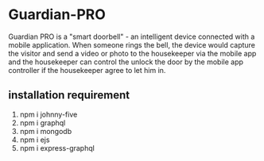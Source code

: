 # Guardian-PRO
Guardian PRO is a "smart doorbell" - an intelligent device connected with a mobile application. When someone rings the bell, the device would capture the visitor and send a video or photo to the housekeeper via the mobile app and the housekeeper can control the unlock the door by the mobile app controller if the housekeeper agree to let him in.

## installation requirement
1. npm i johnny-five
2. npm i graphql
3. npm i mongodb
4. npm i ejs
5. npm i express-graphql